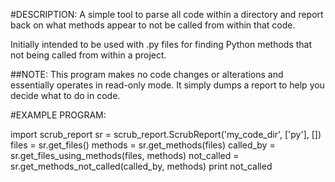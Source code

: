 #DESCRIPTION:
A simple tool to parse all code within a directory and report back on what
methods appear to not be called from within that code.

Initially intended to be used with .py files for finding Python methods that
not being called from within a project.

##NOTE:
This program makes no code changes or alterations and essentially operates in
read-only mode. It simply dumps a report to help you decide what to do in code.

#EXAMPLE PROGRAM:

import scrub_report
sr = scrub_report.ScrubReport('my_code_dir', ['py'], [])
files = sr.get_files()
methods = sr.get_methods(files)
called_by = sr.get_files_using_methods(files, methods)
not_called = sr.get_methods_not_called(called_by, methods)
print not_called

